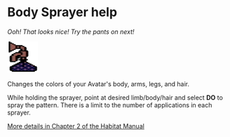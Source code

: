 # Body Sprayer help

*Ooh! That looks nice! Try the pants on next!*

![](https://raw.githubusercontent.com/frandallfarmer/neohabitat-doc/master/docs/images/spray.png "Body Sprayer")

Changes the colors of your Avatar's body, arms, legs, and hair.

While holding the sprayer,  point at desired limb/body/hair and select **DO** to spray the pattern. There is a limit to the number of applications in each sprayer.

[More details in Chapter 2 of the Habitat Manual](https://frandallfarmer.github.io/neohabitat-doc/docs//Avatar%20Handbook.html#CHAP2)